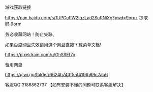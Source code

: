 游戏获取链接

https://pan.baidu.com/s/1UPGuflW2iqzLad2SuRNiXg?pwd=9orm 
提取码:9orm


务必收藏网站！防止失联。

如果百度网盘失效请用这个网盘直接下载菜单文档!

https://pixeldrain.com/u/GhSSEf7x

备用网盘

https://qiwi.gg/folder/6624b743f55f41f6b89c2ab6



客服QQ:3186862737 【如有安装不懂的问题可联系客服解决】


